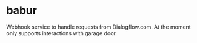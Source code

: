 # babur

Webhook service to handle requests from Dialogflow.com. At the moment only supports interactions with garage door.